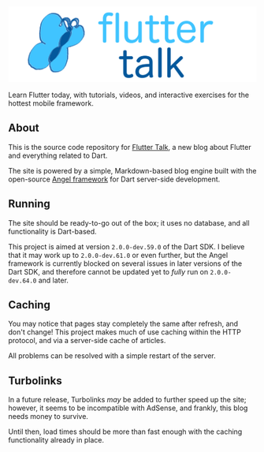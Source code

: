 ![Flutter talk](web/images/logo.png)

Learn Flutter today, with tutorials, videos, and interactive exercises for the hottest mobile framework.

## About
This is the source code repository for
[Flutter Talk](https://flutter.thosakwe.com), a new blog about Flutter and everything
related to Dart.

The site is powered by a simple, Markdown-based blog engine built with the open-source
[Angel framework](https://angel-dart.github.io) for Dart server-side development.

## Running
The site should be ready-to-go out of the box; it uses no database, and all functionality
is Dart-based.

This project is aimed at version `2.0.0-dev.59.0` of the Dart SDK. I believe that it may
work up to `2.0.0-dev.61.0` or even further, but the Angel framework is currently blocked on
several issues in later versions of the Dart SDK, and therefore cannot be updated yet to
*fully* run on `2.0.0-dev.64.0` and later.

## Caching
You may notice that pages stay completely the same after refresh, and don't change!
This project makes much of use caching within the HTTP protocol, and via a server-side cache of
articles.

All problems can be resolved with a simple restart of the server.

## Turbolinks
In a future release, Turbolinks *may* be added to further speed up the site; however, it
seems to be incompatible with AdSense, and frankly, this blog needs money to survive.

Until then, load times should be more than fast enough with the caching functionality already
in place.